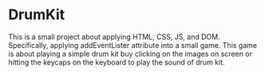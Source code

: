 # DrumKit
This is a small project about applying HTML, CSS, JS, and DOM. Specifically, applying addEventLister attribute into a small game. This game is about playing a simple drum kit buy clicking on the images on screen or hitting the keycaps on the keyboard to play the sound of drum kit.
